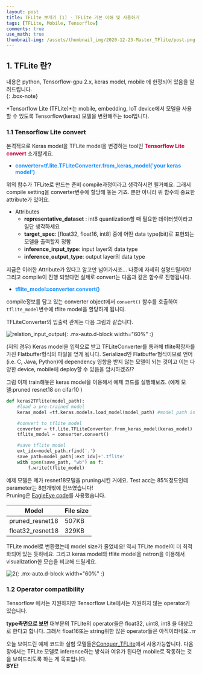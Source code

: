 ```yaml
---
layout: post
title: TFLite 뽀개기 (1) - TFLite 기본 이해 및 사용하기
tags: [TFLite, Mobile, Tensorflow]
comments: true
use_math: true
thumbnail-img: /assets/thumbnail_img/2020-12-23-Master_TFlite/post.png
---
```


## 1. TFLite 란?  
내용은 python, Tensorflow-gpu 2.x, keras model, mobile 에 한정되어 있음을 알려드립니다.  
{: .box-note}

*Tensorflow Lite (TFLite)*는 mobile, embedding, IoT device에서 모델을 사용할 수 있도록 Tensorflow(keras) 모델을 변환해주는 tool입니다.


### 1.1 Tensorflow Lite convert

본격적으로 Keras model을 TFLite model을 변경하는 tool인 <span style="color:#C70039">**Tensorflow Lite convert**</span> 소개할게요.

- <span style="color:DodgerBlue">**converter=tf.lite.TFLiteConverter.from_keras_model('your keras model')**</span>

위의 함수가 TFLite로 만드는 준비 compile과정이라고 생각하시면 될거예요. 그래서 compile setting을 converter변수에 할당해 놓는 거죠.
뿐만 아니라 위 함수의 중요한 attribute가 있어요.

- Attributes
	- **representative_dataset** : int8 quantization할 때 필요한 데이터셋이라고 일단 생각하세요
	- **target_spec**: [float32, float16, int8] 중에 어떤 data type(bit)로 표현되는 모델을 출력할지 정함
	- **inference_input_type**: input layer의 data type
	- **inference_output_type**: output layer의 data type

지금은 이러한 Attribute가 있다고 알고만 넘어가시죠... 나중에 자세히 설명드릴게여!  
그리고 compile이 진행 되었다면 실제로 convert는 다음과 같은 함수로 진행됩니다.

-  <span style="color:DodgerBlue">**tflite_model=converter.convert()**</span>

compile정보를 담고 있는 converter object에서 ```convert()``` 함수를 호출하여 ```tflite_model```변수에 tflite model을 할당하게 됩니다.

TFLiteConverter의 입출력 관계는 다음 그림과 같습니다.

![relation_input_output](https://da2so.github.io/assets/post_img/2020-12-23-Master_TFlite/1.png){: .mx-auto.d-block width="60%" :}

(저의 경우) Keras model을 입력으로 받고 TFLiteConverter를 통과해 tflite확장자를 가진 Flatbuffer형식의 파일을 얻게 됩니다.
Serialized인 Flatbuffer형식이므로 언어(i.e. C, Java, Python)에 dependency 영향을 받지 않는 모델이 되는 것이고 이는 다양한 device, mobile에 deploy할 수 있음을 암시하겠죠!?

그럼 이제 train해놓은 keras model을 이용해서 예제 코드를 실행해보죠. 
(예제 모델:pruned resnet18 on cifar10 )


```python
def keras2TFlite(model_path):
    #load a pre-trained model
    keras_model =tf.keras.models.load_model(model_path) #model_path is 'cifar10_resnet18_pruned.h5'

    #convert to tflite model
    converter = tf.lite.TFLiteConverter.from_keras_model(keras_model)
    tflite_model = converter.convert()

    #save tflite model
    ext_idx=model_path.rfind('.')
    save_path=model_path[:ext_idx]+'.tflite'
    with open(save_path, "wb") as f:
        f.write(tflite_model)
```


예제 모델은 제가 resnet18모델을 pruning시킨 거에요. Test acc는 85%정도인데 parameter는 8만개밖에 안쓰였습니다!  
Pruning은 [EagleEye code](https://github.com/da2so/Eagleeye_Tensorflow)를 사용했습니다.

|Model|File size|
|-----|--------|
|pruned_resnet18|507KB|
|float32_resnet18|329KB|

TFLite model로 변환했는데 model size가 줄었네요! 역시 TFLite model이 더 최적화되어 있는 듯하네요.
그리고 keras model와 tflite model을 netron을 이용해서 visualization한 모습을 비교해 드릴게요.

![2](https://da2so.github.io/assets/post_img/2020-12-23-Master_TFlite/2.png){: .mx-auto.d-block width="60%" :}


### 1.2 Operator compatibility

Tensorflow 에서는 지원하지만 Tensorflow Lite에서는 지원하지 않는 operator가 있습니다.  

**type측면으로 보면** 대부분의 TFLite의 operator들은 float32, uint8, int8 을 대상으로 한다고 합니다. 그래서 float16또는 string위한 많은 operator들은 아직이라네요..ㅠ  


오늘 보여드린 예제 코드와 실험 모델들은[Conquer_TFLite](https://github.com/da2so/Conquer_TFLite/)에서 사용가능합니다.
다음 장에서는 TFLite 모델로 inference하는 방식과 여유가 된다면 mobile로 작동하는 것을 보여드리도록 하는 게 목표입니다.  
**BYE!**

